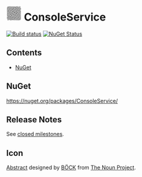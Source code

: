 <!--
GENERATED FILE - DO NOT EDIT
This file was generated by [MarkdownSnippets](https://github.com/SimonCropp/MarkdownSnippets).
Source File: /readme.source.md
To change this file edit the source file and then run MarkdownSnippets.
-->

# <img src="/src/icon.png" height="40px"> ConsoleService

[![Build status](https://ci.appveyor.com/api/projects/status/po3f87h1mr4jnu7n/branch/master?svg=true)](https://ci.appveyor.com/project/SimonCropp/ConsoleService/branch/master) [![NuGet Status](http://img.shields.io/nuget/v/ConsoleService.svg?cacheSeconds=86400)](https://www.nuget.org/packages/ConsoleService/)

<!-- toc -->
## Contents

  * [NuGet](#nuget)
<!-- endtoc -->



## NuGet

https://nuget.org/packages/ConsoleService/


## Release Notes

See [closed milestones](../../milestones?state=closed).


## Icon

[Abstract](https://thenounproject.com/browse/?i=2703165) designed by [BÖCK](https://thenounproject.com/titaniclast/) from [The Noun Project](https://thenounproject.com).
